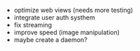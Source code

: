 * optimize web views (needs more testing)
* integrate user auth systhem
* fix streaming
* improve speed (image manipulation)
* maybe create a daemon?